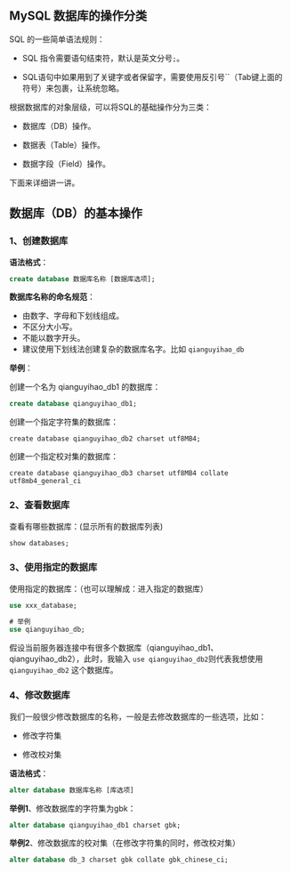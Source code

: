 
## MySQL 数据库的操作分类

SQL 的一些简单语法规则：

- SQL 指令需要语句结束符，默认是英文分号`;`。

- SQL语句中如果用到了关键字或者保留字，需要使用反引号``（Tab键上面的符号）来包裹，让系统忽略。

根据数据库的对象层级，可以将SQL的基础操作分为三类：

- 数据库（DB）操作。

- 数据表（Table）操作。

- 数据字段（Field）操作。

下面来详细讲一讲。

## 数据库（DB）的基本操作


### 1、创建数据库

**语法格式**：

```sql
create database 数据库名称 [数据库选项];
```

**数据库名称的命名规范**：

- 由数字、字母和下划线组成。
- 不区分大小写。
- 不能以数字开头。
- 建议使用下划线法创建复杂的数据库名字。比如 `qianguyihao_db`

**举例**：

创建一个名为 qianguyihao_db1 的数据库：

```sql
create database qianguyihao_db1;
```


创建一个指定字符集的数据库：

```mysql
create database qianguyihao_db2 charset utf8MB4;
```

创建一个指定校对集的数据库：

```mysql
create database qianguyihao_db3 charset utf8MB4 collate utf8mb4_general_ci
```


### 2、查看数据库

查看有哪些数据库：(显示所有的数据库列表)

```sql
show databases;
```


### 3、使用指定的数据库

使用指定的数据库：（也可以理解成：进入指定的数据库）

```sql
use xxx_database;

# 举例
use qianguyihao_db;
```

假设当前服务器连接中有很多个数据库（qianguyihao_db1、qianguyihao_db2），此时，我输入 `use qianguyihao_db2`则代表我想使用 `qianguyihao_db2` 这个数据库。


### 4、修改数据库

我们一般很少修改数据库的名称，一般是去修改数据库的一些选项，比如：

- 修改字符集

- 修改校对集

**语法格式**：

```sql
alter database 数据库名称 [库选项]
```

**举例1**、修改数据库的字符集为gbk：

```sql
alter database qianguyihao_db1 charset gbk;
```

**举例2**、修改数据库的校对集（在修改字符集的同时，修改校对集）

```sql
alter database db_3 charset gbk collate gbk_chinese_ci;
```










